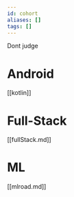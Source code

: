 ```yaml
---
id: cohort
aliases: []
tags: []
---
```


Dont judge

# Android
[[kotlin]]

# Full-Stack
[[fullStack.md]]

# ML
[[mlroad.md]]
